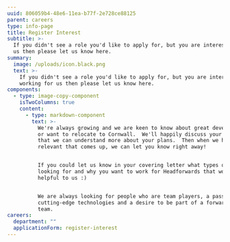 ```yaml
---
uuid: 806059b4-48e6-11ea-b77f-2e728ce88125
parent: careers
type: info-page
title: Register Interest
subtitle: >-
  If you didn't see a role you'd like to apply for, but you are interested in working for
  us then please let us know here.
summary:
  image: /uploads/icon.black.png
  text: >-
    If you didn't see a role you'd like to apply for, but you are interested in
    working for us then please let us know here.
components:
  - type: image-copy-component
    isTwoColumns: true
    content:
      - type: markdown-component
        text: >-
          We're always growing and we are keen to know about great developers who live in
          or want to relocate to Cornwall.  We'll happily discuss your career with you so
          that we can understand more about your plans.  Then when we have something
          relevant that comes up, we can let you know right away!


          If you could let us know in your covering letter what types of roles you are
          looking for and why you want to work for Headforwards that would be really
          helpful to us :)


          We are always looking for people who are team players, a passion for
          cutting-edge technologies and a desire to be part of a forward-thinking Agile
          team.
careers:
  department: ""
  applicationForm: register-interest
---
```

